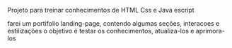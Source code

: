 Projeto para treinar conhecimentos de HTML Css e Java escript

farei um portifolio landing-page, contendo algumas seções, interacoes e estilizações
o objetivo é testar os conhecimentos, atualiza-los e aprimora-los
